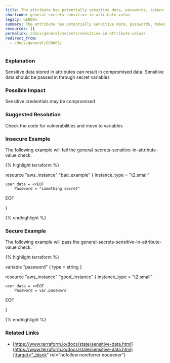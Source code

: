 ```yaml
---
title: The attribute has potentially sensitive data, passwords, tokens or keys in it
shortcode: general-secrets-sensitive-in-attribute-value
legacy: GEN005
summary: The attribute has potentially sensitive data, passwords, tokens or keys in it 
resources: [] 
permalink: /docs/general/secrets/sensitive-in-attribute-value/
redirect_from: 
  - /docs/general/GEN005/
---
```


### Explanation


Sensitive data stored in attributes can result in compromised data. Sensitive data should be passed in through secret variables



### Possible Impact
Sensitive credentials may be compromised

### Suggested Resolution
Check the code for vulnerabilities and move to variables


### Insecure Example

The following example will fail the general-secrets-sensitive-in-attribute-value check.

{% highlight terraform %}

resource "aws_instance" "bad_example" {
	instance_type = "t2.small"

	user_data = <<EOF
		Password = "something secret"
EOF

}

{% endhighlight %}



### Secure Example

The following example will pass the general-secrets-sensitive-in-attribute-value check.

{% highlight terraform %}

variable "password" {
	type = string
}

resource "aws_instance" "good_instance" {
	instance_type = "t2.small"

	user_data = <<EOF
		Password = var.password
EOF

}

{% endhighlight %}



### Related Links


- [https://www.terraform.io/docs/state/sensitive-data.html](https://www.terraform.io/docs/state/sensitive-data.html){:target="_blank" rel="nofollow noreferrer noopener"}


